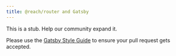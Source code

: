 ```yaml
---
title: @reach/router and Gatsby
---
```


This is a stub. Help our community expand it.

Please use the [Gatsby Style Guide](/docs/gatsby-style-guide/) to ensure your
pull request gets accepted.
